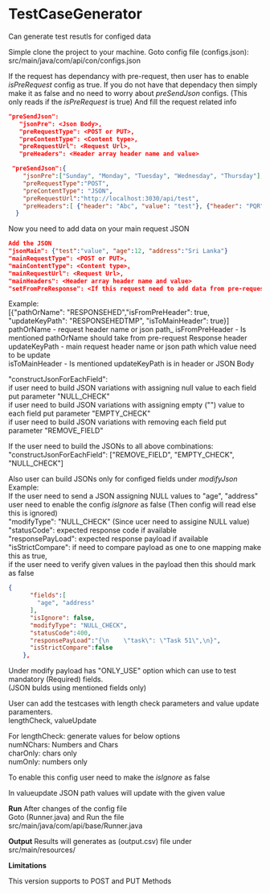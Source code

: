 # TestCaseGenerator
Can generate test resutls for configed data

Simple clone the project to your machine.
Goto config file (configs.json):
src/main/java/com/api/con/configs.json

If the request has dependancy with pre-request, then user has to enable
_isPreRequest_ config as true.
If you do not have that dependacy then simply make it as false and no need to worry about 
_preSendJson_ configs. (This only reads if the _isPreRequest_ is true)
And fill the request related info

 ```json
"preSendJson":
    "jsonPre": <Json Body>,
    "preRequestType": <POST or PUT>,
    "preContentType": <Content type>,
    "preRequestUrl": <Request Url>,
    "preHeaders": <Header array header name and value> 
``` 

```json
 "preSendJson":{
    "jsonPre":["Sunday", "Monday", "Tuesday", "Wednesday", "Thursday"],
    "preRequestType":"POST",
    "preContentType": "JSON",
    "preRequestUrl":"http://localhost:3030/api/test",
    "preHeaders":[ {"header": "Abc", "value": "test"}, {"header": "PQR", "value": "43534"}]
  }
```  
  
  Now you need to add data on your main request JSON
  
  ```json
  Add the JSON
  "jsonMain": {"test":"value", "age":12, "address":"Sri Lanka"}
  "mainRequestType": <POST or PUT>,
  "mainContentType": <Content type>,
  "mainRequestUrl": <Request Url>,
  "mainHeaders": <Header array header name and value>
  "setFromPreResponse": <If this request need to add data from pre-request mapping should mention in here> 
  ```
  
  Example:\
  [{"pathOrName": "RESPONSEHED","isFromPreHeader": true, "updateKeyPath": "RESPONSEHEDTMP", "isToMainHeader": true}]\
  pathOrName - request header name or json path_
  isFromPreHeader - Is mentioned pathOrName should take from pre-request Response header\
  updateKeyPath - main request header name or json path which value need to be update\
  isToMainHeader - Is mentioned updateKeyPath is in header or JSON Body
  
  
  "constructJsonForEachField": <If request need to send for eanch field mention in JSON body>\
  if user need to build JSON variations with assigning null value to each field put parameter "NULL_CHECK"\
  if user need to build JSON variations with assigning empty ("") value to each field put parameter "EMPTY_CHECK"\
  if user need to build JSON variations with removing each field put parameter "REMOVE_FIELD"

If the user need to build the JSONs to all above combinations:\
"constructJsonForEachField": ["REMOVE_FIELD", "EMPTY_CHECK", "NULL_CHECK"]

Also user can build JSONs only for configed fields under _modifyJson_\
Example:\
If the user need to send a JSON assigning NULL values to "age", "address"\
user need to enable the config _isIgnore_ as false (Then config will read else this is ignored)\
 "modifyType": "NULL_CHECK" (Since ucer need to assigine NULL value)\
 "statusCode": expected response code if available\
 "responsePayLoad": expected response payload if available\
 "isStrictCompare": if need to compare payload as one to one mapping make this as true,\
                    if the user need to verify given values in the payload then this should mark as false
```json
{
      "fields":[
        "age", "address"
      ],
      "isIgnore": false,
      "modifyType": "NULL_CHECK",
      "statusCode":400,
      "responsePayLoad":"{\n    \"task\": \"Task 51\",\n}",
      "isStrictCompare":false
    },
```

Under modify payload has "ONLY_USE" option which can use to test mandatory (Required) fields.\
(JSON bulds using mentioned fields only)

User can add the testcases with length check parameters and value update paramenters.\
lengthCheck, valueUpdate

For lengthCheck: generate values for below options\
numNChars: Numbers and Chars\
charOnly: chars only\
numOnly: numbers only

To enable this config user need to make the _isIgnore_ as false

In valueupdate JSON path values will update with the given value

**Run**
After changes of the config file\
Goto (Runner.java) and Run the file\
 src/main/java/com/api/base/Runner.java
 
 **Output**
 Results will generates as (output.csv) file under\
 src/main/resources/

**Limitations**

This version supports to POST and PUT Methods
